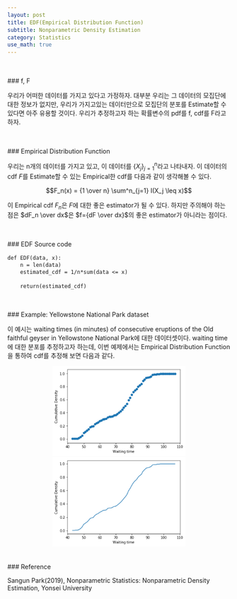 ```yaml
---
layout: post
title: EDF(Empirical Distribution Function)
subtitle: Nonparametric Density Estimation
category: Statistics
use_math: true
---
```


<br>
<br>
### f, F

우리가 어떠한 데이터를 가지고 있다고 가정하자. 대부분 우리는 그 데이터의 모집단에 대한 정보가 없지만, 우리가 가지고있는 데이터만으로 모집단의 분포를 Estimate할 수 있다면 아주 유용할 것이다. 우리가 추정하고자 하는 확률변수의 pdf를 f, cdf를 F라고 하자.

<br>
<br>
### Empirical Distribution Function

우리는 n개의 데이터를 가지고 있고, 이 데이터를 $\left \lbrace {X_j}\right \rbrace ^n_{j=1}$라고 나타내자. 이 데이터의 cdf $F$를 Estimate할 수 있는 Empirical한 cdf를 다음과 같이 생각해볼 수 있다.

$$F_n(x) = {1 \over n} \sum^n_{j=1} I(X_j \leq x)$$

이 Empirical cdf $F_n$은 $F$에 대한 좋은 estimator가 될 수 있다. 하지만 주의해야 하는 점은 $dF_n \over dx$은 $f={dF \over dx}$의 좋은 estimator가 아니라는 점이다.

<br>
<br>
### EDF Source code

```
def EDF(data, x):
    n = len(data)
    estimated_cdf = 1/n*sum(data <= x)

    return(estimated_cdf)
```

<br>
<br>
### Example: Yellowstone National Park dataset

이 예시는 waiting times (in minutes) of consecutive eruptions of the Old faithful geyser in Yellowstone National Park에 대한 데이터셋이다. waiting time에 대한 분포를 추정하고자 하는데, 이번 예제에서는 Empirical Distribution Function을 통하여 cdf를 추정해 보면 다음과 같다.

<center><img src = '/post_img/191228/image1.png' width="300"/>
<img src = '/post_img/191228/image2.png' width="300"/></center>


<br>
<br>
### Reference

Sangun Park(2019), Nonparametric Statistics: Nonparametric Density Estimation, Yonsei University
